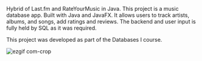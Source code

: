 Hybrid of Last.fm and RateYourMusic in Java.
This project is a music database app. Built with Java and JavaFX. It allows users to track artists, albums, and songs, add ratings and reviews. The backend and user input is fully held by SQL as it was required.

This project was developed as part of the Databases I course.

![ezgif com-crop](https://github.com/user-attachments/assets/3cdee3cb-bc71-44ce-b25f-54c2f9621f8d)
